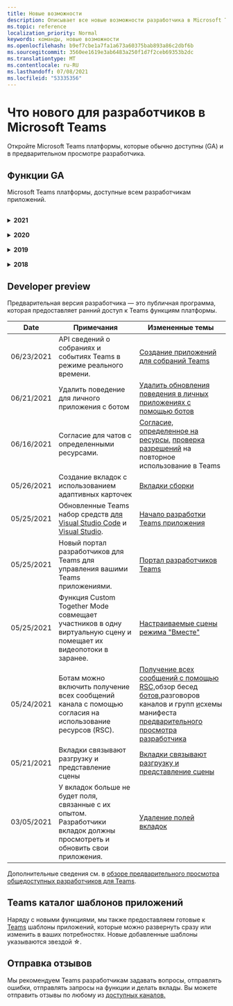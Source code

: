 ```yaml
---
title: Новые возможности
description: Описывает все новые возможности разработчика в Microsoft Teams
ms.topic: reference
localization_priority: Normal
keywords: команды, новые возможности
ms.openlocfilehash: b9ef7cbe1a7fa1a673a60375bab893a86c2dbf6b
ms.sourcegitcommit: 3560ee1619e3ab6483a250f1d7f2ceb69353b2dc
ms.translationtype: MT
ms.contentlocale: ru-RU
ms.lasthandoff: 07/08/2021
ms.locfileid: "53335356"
---
```

# <a name="whats-new-for-developers-in-microsoft-teams"></a>Что нового для разработчиков в Microsoft Teams

Откройте Microsoft Teams платформы, которые обычно доступны (GA) и в предварительном просмотре разработчика.

## <a name="ga-features"></a>Функции GA

Microsoft Teams платформы, доступные всем разработчикам приложений.

<br>

<details>

<summary><b>2021</b></summary>

| **Date** | **Примечания** | **Измененные темы** |
| -------- | --------- | ------------------ |
|07/08/2021|Доступность приложения для собраний доступна на мобильных устройствах. Мобильные клиенты поддерживают приложения во время собрания. |[Расширяемость приложения для собраний](apps-in-teams-meetings/meeting-app-extensibility.md)|
|06/28/2021|Интеграция возможностей выборщика людей.|[Интеграция функции "Выбор людей"](concepts/device-capabilities/people-picker-capability.md)|  
|06/25/2021| Введено пошаговое руководство по отправке активных сообщений. | [Пошаговое руководство по отправке упреждающих сообщений](sbs-send-proactive.yml) |
|06/09/2021| Представление сцены для изображений в адаптивных картах с `allowExpand` атрибутом. | [Представление сцены для изображений в адаптивных картах](~/task-modules-and-cards/cards/cards-format.md) |
|05/31/2021| Вкладки для беседы. | [Начало и продолжение бесед о контенте в вкладке](~/tabs/how-to/conversational-tabs.md) |
|05/24/2021| Обновленные Teams руководства по разработке приложений с мобильными шаблонами и другими.|[Проектирование Teams приложения](~/concepts/design/design-teams-app-overview.md)
|05/13/2021| Добавлены сведения о mConnect и Skooler.|[Система управления обучением Moodle](resources/moodle-overview.md)
|05/10/2021| Манифест v1.10 выпущен.|[Схема манифеста](resources/schema/manifest-schema.md) |
|05/10/2021| Новая функция настройки приложения.| [Включить оргии для настройки приложения](concepts/design/enable-app-customization.md) |
|05/07/2021| Глубокие ссылки для аудио- и видеозвонков в чате. |[Прямые ссылки](concepts/build-and-test/deep-links.md#deep-linking-to-an-audio-or-audio-video-call) |
|04/30/2021|Новые рекомендации по публикации приложений в Teams магазине.|[Публикация приложения в Teams и](concepts/deploy-and-publish/appsource/publish.md)Teams для [хранения](concepts/deploy-and-publish/appsource/prepare/teams-store-validation-guidelines.md) |
|04/29/2021 | Универсальные действия для адаптивных карт. | [Универсальные действия для адаптивных карточек](task-modules-and-cards/cards/universal-actions-for-adaptive-cards/overview.md) |
|04/29/2021 | Пользовательские представления. | [Пользовательские просмотры](task-modules-and-cards/cards/universal-actions-for-adaptive-cards/User-Specific-Views.md) |
|04/29/2021 | Последовательное рабочий процесс. | [Последовательные рабочие процессы](task-modules-and-cards/cards/universal-actions-for-adaptive-cards/Sequential-Workflows.md) |
|04/29/2021 | На сегодняшний день карты. | [Актуальные карточки](task-modules-and-cards/cards/universal-actions-for-adaptive-cards/Up-To-Date-Views.md) |
|04/08/2021| Функция настройки приложения.|[Обзор приложений команд разработки,](concepts/design/enable-app-customization.md) [обзор студии](concepts/build-and-test/app-studio-overview.md#connectors)приложений и [схема манифеста](resources/schema/manifest-schema-dev-preview.md) |
|03/18/2021|Примечание. Обновление до версии 4.10 или выше SDK Bot Framework, как мы начали с процесса амортизации для `TeamsInfo.getMembers` и `TeamsInfo.GetMembersAsync` . | [Изменения API-интерфейса Bot для участников группы или чата](resources/team-chat-member-api-changes.md) |
|03/05/2021|Примечание. У вкладок больше не будет поля, связанные с их опытом. Разработчики вкладок должны просмотреть и обновить свои приложения. | [Удаление полей вкладок](resources/removing-tab-margins.md) |
|03/05/2021|По умолчанию устанавливается область и возможности группы.| [Возможности установки по умолчанию и группы](concepts/deploy-and-publish/add-default-install-scope.md) |
|03/05/2021|Reorder personal app tabs.|[Reorder the chat tab in personal apps](tabs/how-to/create-personal-tab.md#reorder-static-personal-tabs)|
|03/04/2021|Маскировка сведений в адаптивных картах.| [Маскировка сведений в адаптивных картах](task-modules-and-cards/cards/cards-format.md#information-masking-in-adaptive-cards) |
|02/19/2021|Добавлены возможности расположения. <br/> Сведения о возможностях расположения добавляются в обзор возможностей устройства, разрешения родных устройств, интеграцию возможностей мультимедиа, а также файлы возможностей сканера QR или штрихкода.|[Обзор](concepts/device-capabilities/device-capabilities-overview.md), [Запрос разрешений устройств](concepts/device-capabilities/native-device-permissions.md), [Интеграция возможностей](concepts/device-capabilities/mobile-camera-image-permissions.md)мультимедиа , [Интеграция QR](concepts/device-capabilities/qr-barcode-scanner-capability.md)или возможности сканера штрихкодов , [Интеграция возможностей расположения](concepts/device-capabilities/location-capability.md) |
|02/18/2021|Добавлена возможность сканера QR или штрихкода. <br/> Сведения о возможностях сканера QR или штрихкодов добавляются в обзор возможностей устройства, разрешения на личные устройства и интеграцию файлов возможностей мультимедиа.|[Обзор](concepts/device-capabilities/device-capabilities-overview.md), [Запрос разрешений устройств](concepts/device-capabilities/native-device-permissions.md), [Интеграция возможностей мультимедиа](concepts/device-capabilities/mobile-camera-image-permissions.md), [Интеграция QR или сканер штрихкодов](concepts/device-capabilities/qr-barcode-scanner-capability.md) |
|02/09/2021|Добавлен обзор возможностей устройства. <br/> Сведения о возможностях микрофона добавляются в разрешения на родном устройстве и интегрируют файлы возможностей мультимедиа.|[Обзор](concepts/device-capabilities/device-capabilities-overview.md), [Запрос разрешений устройств](concepts/device-capabilities/native-device-permissions.md), [Интеграция возможностей мультимедиа](concepts/device-capabilities/mobile-camera-image-permissions.md)|

<br>

</details>

<br>

<details>
  
<summary><b>2020</b></summary>

| **Date** | **Примечания** | **Измененные темы** |
| -------- | --------- | ------------------ |
|11/30/2020|Интеграция платформы удостоверений с Teams набор средств и Visual Studio Code для вкладок.|[Проверка подлинности с одним входом с Teams набор средств и Visual Studio Code для вкладок](toolkit/visual-studio-code-tab-sso.md)|
|11/16/2020|Teams манифеста приложения, обновленного до версии 1.8.|[Справка: схема манифеста для Microsoft Teams](resources/schema/manifest-schema.md)|
|11/10/2020|Teams руководства по разработке ботов.|[Рекомендации по проектированию ботов](bots/design/bots.md)|
|09/30/2020|Теперь поддерживается отправка и получение файлов ботам на мобильных устройствах.|[Отправка и получение файлов через бот](resources/bot-v3/bots-files.md)|
|09/22/2020|Новые сведения для начала работы с Teams разработкой.|[Создание первого обзора Teams приложения](build-your-first-app/build-first-app-overview.md)|
|09/18/2020|Поддержка приложений для собраний Teams (Предварительная версия выпуска).|[Создание приложений для Teams собраний](apps-in-teams-meetings/create-apps-for-teams-meetings.md) и [приложений в Teams собраниях](apps-in-teams-meetings/teams-apps-in-meetings.md)|
|08/19/2020|Импорт Teams с помощью Microsoft Graph.|[Импорт сообщений из сторонних платформ в Teams с помощью Microsoft Graph](graph-api/import-messages/import-external-messages-to-teams.md)
|08/12/2020 |Поддержка адаптивных карт в входящий веб-сайт перенесена в ga.|[Отправка адаптивных карточек с помощью входящего веб-перехватчика](~/webhooks-and-connectors/how-to/connectors-using.md#send-adaptive-cards-using-an-incoming-webhook) |
|08/10/2020|Начало создания Teams приложений с помощью Visual Studio набор средств.|[Создание приложений с помощью Microsoft Teams набор средств и Visual Studio Code](toolkit/visual-studio-overview.md) |
|08/06/2020|Поддержка проверки подлинности tabs SSO.|[Разработка вкладки SSO Microsoft Teams](tabs/how-to/authentication/auth-aad-sso.md#develop-an-sso-microsoft-teams-tab) |
|07/27/2020 | Graph активных ботов и сообщений (Public Preview).|[Включить активную установку ботов и активный обмен сообщениями в Teams с microsoft Graph](graph-api/proactive-bots-and-messages/graph-proactive-bots-and-messages.md)|
|07/22/2020 |Обновления возможностей мобильных устройств.|[Запрос разрешений устройства для вкладки Microsoft Teams](concepts/device-capabilities/native-device-permissions.md) |
|07/20/2020|Teams Средство проверки приложений для отправки appSource.|[Teams Средство проверки приложений](concepts/deploy-and-publish/appsource/prepare/submission-checklist.md)
|07/15/2020|Создание виртуального помощника для Teams.|[Виртуальный помощник для Microsoft Teams](samples/virtual-assistant.md)|
|07/14/2020|Наружная документация по индикатору нагрузки.|[Отображение индикатора загрузки](tabs/how-to/create-tab-pages/content-page.md#show-a-native-loading-indicator)
|07/01/2020|Начало создания Teams приложений с помощью Visual Studio Code набор средств.|[Создание приложений с помощью Microsoft Teams набор средств и Visual Studio Code](toolkit/visual-studio-code-overview.md) |
|07/01/2020|Один вход для вкладок GA для Teams и настольных клиентов.|[Единый Sign-On (SSO)](tabs/how-to/authentication/auth-aad-sso.md)|
|06/05/2020| Схема манифеста обновлена до версии 1.7.| [Справка: схема манифеста для Microsoft Teams](resources/schema/manifest-schema.md)|
|05/18/2020|Интеграция Power Virtual Agents с Teams.|[Интеграция Power Virtual Agents чат-бота с Microsoft Teams](bots/how-to/add-power-virtual-agents-bot-to-teams.md)|
|04/01/2020|Интеграция систем WFM с соединитетелем Shifts для Teams.|[Microsoft Teams Сдвиг соединители WFM](samples/shifts-wfm-connectors.md)
|03/24/2020 | Добавлена поддержка для получения одного участника беседы и дополнительная поддержка для получения страниц участников. | [Получите контекст Teams для вашего бота](~/bots/how-to/get-teams-context.md) |

<br>

</details>

<br>

<details>
  
<summary><b>2019</b></summary>

| **Date** | **Примечания** | **Измененные темы** |
| -------- | --------- | ------------------ |
| 12/26/2019 | Параметр полезной нагрузки, отправленной боту, больше не шифруется, что позволяет использовать это значение для создания глубоких ссылок `replyToId` на эти сообщения. Полезной нагрузки сообщения включают зашифрованные значения в параметре `legacy.replyToId` .  |
| 11/05/2019 | Один вход с помощью Teams JavaScript SDK. | [Единый вход](tabs/how-to/authentication/auth-aad-sso.md) |
| 10/31/2019 | Разговорные боты и документация по расширению обмена сообщениями обновлены с учетом SDK 4.6 Bot Framework. Документация по SDK v3 доступна в разделе Ресурсы. | Вся документация по расширению ботов и сообщений. |
| 10/31/2019 | Новая структура документации и рефакторинг основных статей. Пожалуйста, сообщайте о каких-либо мертвых ссылках или 404's, создав GitHub проблемы. | Все из них! |
| 09/13/2019 | Бот запроса устанавливается из расширения обмена сообщениями на основе действий. | [Инициировать действия с расширениями обмена сообщениями](resources/messaging-extension-v3/create-extensions.md#request-to-install-your-conversational-bot)
| 08/28/2019 | Поддержка частных каналов на вкладке и соединители. | [Получение контекста для вкладки](tabs/how-to/access-teams-context.md#retrieve-context-in-private-channels) |
| 06/20/2019 | Поделитесь внешним веб-сайтом с внешнего веб-сайта в Teams канал. | [Поделиться с Teams](~/share-to-teams.md) |
| 05/25/2019 | Ответьте сообщением бота из модуля задач. | [Отвечать сообщением бота из модуля задач](resources/messaging-extension-v3/create-extensions.md#respond-with-an-adaptive-card-message-sent-from-a-bot) |
| 05/25/2019 | Боты в групповых чатах. | [Взаимодействие с ботом в групповом чате или канале](~/concepts/bots/bot-conversations/bots-conv-channel.md) |
| 05/20/2019 | Локализация манифеста приложений. | [Локализация приложений](~/publishing/apps-localization.md) |
| 05/20/2019 | Действия сообщения. | [Действия сообщений](resources/messaging-extension-v3/create-extensions.md#action-type-message-extensions) |
| 05/20/2019 | Разгрузка ссылок (пользовательские предварительные просмотры URL-адресов). | [Развертывание ссылки](messaging-extensions/how-to/link-unfurling.md)|
| 05/06/2019 | Программа сертификации приложений для приложений магазина. | [Сертификация приложений](~/concepts/deploy-and-publish/appsource/post-publish/overview.md#complete-microsoft-365-certification) |
| 05/06/2019 | Шаблоны приложений теперь доступны. | [Шаблоны приложений](~/samples/app-templates.md) |
| 04/23/2019 | Расширения обмена сообщениями на основе действий теперь доступны. | [Расширения сообщений на основе действий](~/concepts/messaging-extensions/create-extensions.md) |
| 02/18/2019 | Создание глубоких ссылок на частный чат. | [Глубокая связь с чатом](concepts/build-and-test/deep-links.md#deep-linking-to-a-chat) |
| 01/23/2019 | Сведения о SKU и licenceType в контексте вкладки. | [Tab Context](~/concepts/tabs/tabs-context.md) |

<br>

</details>

<br>

<details>

<summary><b>2018</b></summary>

| **Date** | **Примечания** | **Измененные темы** |
| -------- | --------- | ------------------ |
| 11/12/2018 | Вкладки в групповом чате теперь доступны в выпущенной версии Teams. В рамках этой работы раздел вкладок был переработан для ясности.| [Настраиваемые вкладки](~/concepts/tabs/tabs-configurable.md) |
| 11/11/2018 | Начало работы для Node JS и для .NET/C# было обновлено, чтобы использовать App Studio в Teams, и был добавлен новый раздел о размещении приложений node Teams Azure. | Начало работы на платформе Microsoft Teams с [C#/.NET](~/get-started/get-started-dotnet-app-studio.md)и App Studio , начало работы на платформе Microsoft Teams с [Node JS](~/get-started/get-started-nodejs-app-studio.md)и App Studio , хост ваше приложение Teams узла в [Azure](~/get-started/get-started-nodejs-in-azure.md)|
| 11/09/2018 | Теперь можно создавать глубокие ссылки на частные чаты между пользователями. | [Глубокая связь с чатом](concepts/build-and-test/deep-links.md#deep-linking-to-a-chat) |
| 11/08/2018 | SharePoint Framework 1.7 отгружена и вместе с ней новая функция для использования вкладки Microsoft Teams в качестве SharePoint Framework веб-части. | [Вкладки в SharePoint](~/concepts/tabs/tabs-in-sharepoint.md) |
| 11/05/2018 | Была **выпущена** функция модуля задач. Модуль задач позволяет создавать в приложении модальные всплывающие Teams, как из ботов, так и из вкладок. В всплывающее всплывающее представление можно запустить собственный пользовательский код HTML/JavaScript, показать виджет на основе, например видео YouTube или Microsoft Stream, или отобразить `<iframe>` [адаптивную карту.](/adaptive-cards/) | [Обзор модуля задач,](~/concepts/task-modules/task-modules-overview.md) [модуль задач в вкладке,](~/concepts/task-modules/task-modules-tabs.md)  [модуль задач в ботах](~/concepts/task-modules/task-modules-bots.md) |
| 10/05/2018 | Информация по форматированию для карт была обновлена и протестирована в клиентах для настольных компьютеров, iOS и Android для Teams. | [Форматирование](~/concepts/cards/cards.md) [карт, карт](~/concepts/cards/cards-format.md) |
| 09/24/2018 | API вызовов и онлайн-собраний для Microsoft Graph были выпущены в бета-версии, и Teams приложения теперь могут взаимодействовать с пользователями с помощью голосовой связи и видео. | [Вызовы](~/concepts/calls-and-meetings/registering-calling-bot.md)и [онлайн-боты](~/concepts/calls-and-meetings/requirements-considerations-application-hosted-media-bots.md) [собраний,](~/concepts/calls-and-meetings/real-time-media-concepts.md)концепции мультимедиа в режиме реального [времени,](~/concepts/calls-and-meetings/registering-calling-bot.md)регистрация бота [вызова,](~/concepts/calls-and-meetings/debugging-local-testing-calling-meeting-bots.md)отладка и локальное тестирование, средства массовой информации с хостингом приложений, обработка входящих уведомлений о [вызове](~/concepts/calls-and-meetings/call-notifications.md) |
| 09/11/2018 | Страницы конфигурации вкладок теперь значительно выше. | [Дизайн вкладок](tabs/design/tabs.md) |
| 08/15/2018 | Адаптивные карты теперь поддерживаются в Teams.|[Действия адаптивной карты в Teams](task-modules-and-cards/cards/cards-reference.md#adaptive-card) |
| 08/10/2018 | Поддержка клиентов для DevTools.| [DevTools для Microsoft Teams настольного клиента](~/resources/dev-preview/developer-preview-tools.md)|
| 08/08/2018 | Расширения обмена сообщениями теперь поддерживают несколько команд. | [composeExtensions.commands](~/resources/schema/manifest-schema.md#composeextensionscommands)|
| 08/07/2018 | Конфигурация inline теперь поддерживается в соединители. Документация соединители также была пересмотрена и расширена для ясности.| [Соединители](~/concepts/connectors/connectors.md)|
| 08/06/2018 | Теперь бот может отправлять и получать файлы.| [Отправка и получение файлов через бот](~/bots/how-to/bots-filesv4.md)|
| 07/23/2018 | Сведения о повторной сертификации приложений добавлены в раздел Публикация. |[Разрешения манифеста](resources/schema/manifest-schema.md#permissions)|
| 07/16/2018 | На странице конфигурации вкладок выделено больше места. | [Страница конфигурации вкладок значительно выше](tabs/design/tabs.md)|
| 07/12/2018 | Сведения о гостевом доступе. | [Гостевой доступ в Microsoft Teams](/microsoftteams/guest-access#guest-access-overview)|
| 06/07/2018 | Добавлены Microsoft Teams каталога приложений клиента. | [Публикация приложения Microsoft Teams](~/publishing/apps-publish.md)|
| 05/29/2018 | Адаптивные карты поддерживаются в Teams. | [Действия адаптивной карты в Teams](task-modules-and-cards/cards/cards-reference.md) |
| 04/17/2018 | ReplyToID был добавлен в полезной нагрузке для действий `Invoke` и `MessageBack` карт. Это особенно полезно, если необходимо обновить сообщение, из которое пришло действие карты. | [Действия карточек](~/concepts/cards/cards-actions.md)|
| 04/12/2018 | Добавлена эта тема для отслеживания изменений в интерфейсе Teams программирования и этом наборе документации. | [Новые возможности](~/whats-new.md)|
| 04/10/2018 | Изменены URL-адреса проверки подлинности, чтобы последовательно использовать идентификацию клиента в пути. | [Поток проверки подлинности для вкладок](~/concepts/authentication/auth-flow-tab.md), [проверка подлинности AAD Tab](~/concepts/authentication/auth-tab-AAD.md)|
| 04/06/2018 | Добавлены рекомендации по разработке для использования командного окна. |[Командный окне](~/resources/design/framework/command-box.md)|
| 04/02/2018 | Использование ботов для отправки уведомлений для приложения. |[Боты только для уведомлений](~/concepts/bots/bots-notification-only.md)|
| 03/27/2018 | Расширенная документация для активного обмена сообщениями. |[Начиная разговор](./concepts/bots/bot-conversations/bots-conv-proactive.md)|
| 03/15/2018 | Refactored documentation for cards. |[Карточки,](~/concepts/cards/cards.md) [действия карт,](~/concepts/cards/cards-actions.md) [форматирование карт,](~/concepts/cards/cards-format.md) [справочная карточка](~/concepts/cards/cards-reference.md)|
| 03/03/2018 | Добавлена документация Teams App Studio. |[Быстро разработайте приложения с Teams App Studio](~/get-started/get-started-app-studio.md), Используя библиотеку управления в App [Studio](~/get-started/app-studio-component-library.md)|
| 02/27/2018 | Добавлен пример кода для демонстрации метода AsTeamsChannelAccounts(). |[Получите контекст для бота](~/concepts/bots/bots-context.md)|
| 02/05/2018 | Добавлены темы для начала использования C#. |[Начало работы на платформе Microsoft Teams с использованием C#/.NET](./get-started/get-started-dotnet-app-studio.md)|

<br>

</details>

## <a name="developer-preview"></a>Developer preview

Предварительная версия разработчика — это публичная программа, которая предоставляет ранний доступ к Teams функциям платформы.  

| **Date** | **Примечания** | **Измененные темы** |
| -------- | --------- | ------------------ |
|06/23/2021| API сведений о собраниях и событиях Teams в режиме реального времени. | [Создание приложений для собраний Teams](~/apps-in-teams-meetings/create-apps-for-teams-meetings.md#meeting-details-api) |
|06/21/2021|Удалить поведение для личного приложения с ботом | [Удалить обновления поведения в личных приложениях с помощью ботов](bots/how-to/conversations/subscribe-to-conversation-events.md#uninstall-behavior-for-personal-app-with-bot)|
|06/16/2021| Согласие для чатов с определенными ресурсами. |[Согласие, определенное на ресурсы,](graph-api/rsc/resource-specific-consent.md) [проверка разрешений](graph-api/rsc/test-resource-specific-consent.md) на повторное использование в Teams|  
|05/26/2021|Создание вкладок с использованием адаптивных карточек|[Вкладки сборки](tabs/how-to/build-adaptive-card-tabs.md)|
|05/25/2021| Обновленные Teams набор средств [для Visual Studio Code](https://marketplace.visualstudio.com/items?itemName=TeamsDevApp.ms-teams-vscode-extension) и [Visual Studio](https://marketplace.visualstudio.com/items?itemName=msft-vsteamstoolkit.vsteamstoolkit&ssr=false#overview). | [Начало разработки Teams приложения](~/get-started/prerequisites.md) |
|05/25/2021| Новый портал разработчиков для Teams для управления вашими Teams приложениями. | [Портал разработчиков Teams](concepts/build-and-test/teams-developer-portal.md) |
|05/25/2021| Функция Custom Together Mode совмещает участников в одну виртуальную сцену и помещает их видеопотоки в заранее. | [Настраиваемые сцены режима "Вместе"](~/apps-in-teams-meetings/teams-together-mode.md) |
|05/24/2021|Ботам можно включить получение всех сообщений канала с помощью согласия на использование ресурсов (RSC).|[Получение всех сообщений с помощью RSC,](~/bots/how-to/conversations/channel-messages-with-rsc.md)обзор бесед [ботов,](~/bots/how-to/conversations/conversation-basics.md)разговоров каналов и групп [и](~/bots/how-to/conversations/channel-and-group-conversations.md)схемы манифеста [предварительного просмотра разработчика](~/resources/schema/manifest-schema-dev-preview.md) |
|05/21/2021|Вкладки связывают разгрузку и представление сцены|[Вкладки связывают разгрузку и представление сцены](tabs/tabs-link-unfurling.md) |
|03/05/2021| У вкладок больше не будет поля, связанные с их опытом. Разработчики вкладок должны просмотреть и обновить свои приложения. | [Удаление полей вкладок](resources/removing-tab-margins.md) |

Дополнительные сведения см. в [обзоре предварительного просмотра общедоступных разработчиков для Teams](~/resources/dev-preview/developer-preview-intro.md).

## <a name="teams-app-template-catalog"></a>Teams каталог шаблонов приложений

Наряду с новыми функциями, мы также предоставляем готовые к [Teams](samples/app-templates.md) шаблоны приложений, которые можно развернуть сразу или изменить в ваших потребностях. Новые добавленные шаблоны указываются звездой ☆.

## <a name="submit-your-feedback"></a>Отправка отзывов

Мы рекомендуем Teams разработчикам задавать вопросы, отправлять ошибки, отправлять запросы на функции и делать вклады. Вы можете отправить отзывы по любому из [доступных каналов.](feedback.md)
